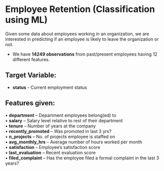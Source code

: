 # Employee Retention (Classification using ML)  
Given some data about employees working in an organization, we are interested in predicting if an employee is likely to leave the organization or not.  
* We have **14249 observations** from past/present employees having 12 different features.  
  
## Target Variable:  
* **status** - Current employment status  

## Features given:  
• **department** – Department employees belong(ed) to  
• **salary** – Salary level relative to rest of their department  
• **tenure** – Number of years at the company  
• **recently_promoted** – Was promoted in last 3 yrs?  
• **n_projects** – No. of projects employee is staffed on  
• **avg_monthly_hrs** – Average number of hours worked per month  
• **satisfaction** – Employee’s satisfaction score  
• **last_evaluation** – Recent evaluation score  
• **filed_complaint** – Has the employee filed a formal complaint in the last 3 years?
